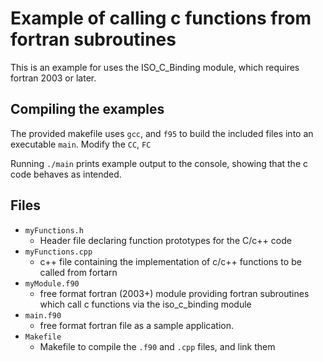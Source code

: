 # Example of calling c functions from fortran subroutines

This is an example for uses the ISO_C_Binding module, which requires fortran 2003 or later.

## Compiling the examples

The provided makefile uses `gcc`, and `f95` to build the included files into an executable `main`.
Modify the `CC`, `FC`

Running `./main` prints example output to the console, showing that the c code behaves as intended.

## Files

+ `myFunctions.h`
  + Header file declaring function prototypes for the C/c++ code
+ `myFunctions.cpp`
  + c++ file containing the implementation of c/c++ functions to be called from fortarn
+ `myModule.f90`
  + free format fortran (2003+) module providing fortran subroutines which call c functions via the iso_c_binding module
+ `main.f90`
  + free format fortran file as a sample application.
+ `Makefile`
  + Makefile to compile the `.f90` and `.cpp` files, and link them 
